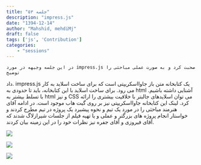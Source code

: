 ```yaml
---
title: "جلسه ۵۳"
description: "impress.js"
date: "1394-12-14"
author: "Mahshid, mehdiMj"
draft: false
tags: ['js', 'Contribution']
categories:
    - "sessions"
---
```

    در این جلسه وجیهه در مورد impress.js صحبت کرد و به صورت عملی مباحثی را توضیح
داد. impress.js یک کتابخانه متن باز جاوااسکریپتی است که برای ساخت اسلاید به
کار می رود. برای ساخت اسلاید با این کتابخانه، باید تا حدودی به html آشنایی
داشته باشیم. با تسلط بیشتر به html و نیز CSS می توان اسلایدهای جالبتر با
خلاقیت بیشتری را ارائه کرد. لینک این کتابخانه جاوااسکریپتی نیز بر روی گیت هاب
موجود است. 
در ادامه آقای هنرمند مباحثی را در مورد یک تیم و نحوه پیشبرد یک پروژه در تیم
مطرح کردند و خواستار انجام پروژه های بزرگتر و عملی و یا تهیه فیلم از جلسات
شیرازلاگ شدند که آقای فیروزی و آقای جفره نیز نظرات خود را در این زمینه بیان
کردند.

[![](../../img/a7c06914-fdbb-11e6-86dd-a088b4d860141488289309.6495903.jpg)](img/a7c06914-fdbb-11e6-86dd-a088b4d860141488289309.6495903.jpg)

[![](../../img/a7c06ca2-fdbb-11e6-86dd-a088b4d860141488289309.649654.jpg)](img/a7c06ca2-fdbb-11e6-86dd-a088b4d860141488289309.649654.jpg)

[![](../../img/a7c06eaa-fdbb-11e6-86dd-a088b4d860141488289309.649703.jpg)](img/a7c06eaa-fdbb-11e6-86dd-a088b4d860141488289309.649703.jpg)
